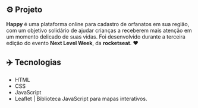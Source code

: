 ## ⚙️ Projeto
**Happy** é uma plataforma online para cadastro de orfanatos em sua região, com um objetivo solidário de ajudar crianças a receberem mais atenção em um momento delicado de suas vidas. Foi desenvolvido durante a terceira edição do evento **Next Level Week**, da **rocketseat**. ❤️

## ✈️ Tecnologias
- HTML
- CSS
- JavaScript
- Leaflet | Biblioteca JavaScript para mapas interativos.

